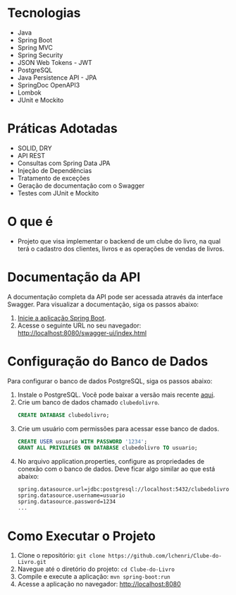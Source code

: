 # Tecnologias
- Java
- Spring Boot
- Spring MVC
- Spring Security
- JSON Web Tokens - JWT
- PostgreSQL
- Java Persistence API - JPA
- SpringDoc OpenAPI3
- Lombok
- JUnit e Mockito

# Práticas Adotadas
- SOLID, DRY
- API REST
- Consultas com Spring Data JPA
- Injeção de Dependências
- Tratamento de exceções
- Geração de documentação com o Swagger
- Testes com JUnit e Mockito

# O que é
- Projeto que visa implementar o backend de um clube do livro, na qual terá o cadastro dos clientes, livros e as operações de vendas de livros.

# Documentação da API

A documentação completa da API pode ser acessada através da interface Swagger. Para visualizar a documentação, siga os passos abaixo:

1. [Inicie a aplicação Spring Boot](#como-executar-o-projeto).
2. Acesse o seguinte URL no seu navegador: [http://localhost:8080/swagger-ui/index.html](http://localhost:8080/swagger-ui/index.html)

# Configuração do Banco de Dados

Para configurar o banco de dados PostgreSQL, siga os passos abaixo:

1. Instale o PostgreSQL. Você pode baixar a versão mais recente [aqui](https://www.postgresql.org/download/).
2. Crie um banco de dados chamado `clubedolivro`.
   ```sql
   CREATE DATABASE clubedolivro;
   ```
3. Crie um usuário com permissões para acessar esse banco de dados.
    ```sql
    CREATE USER usuario WITH PASSWORD '1234';
    GRANT ALL PRIVILEGES ON DATABASE clubedolivro TO usuario;
    ```
4. No arquivo application.properties, configure as propriedades de conexão com o banco de dados. Deve ficar algo similar ao que está abaixo:
    ```
    spring.datasource.url=jdbc:postgresql://localhost:5432/clubedolivro
    spring.datasource.username=usuario
    spring.datasource.password=1234
    ...
    ```

# Como Executar o Projeto

1. Clone o repositório: `git clone https://github.com/lchenri/Clube-do-Livro.git`
2. Navegue até o diretório do projeto: `cd Clube-do-Livro`
3. Compile e execute a aplicação: `mvn spring-boot:run`
4. Acesse a aplicação no navegador: [http://localhost:8080](http://localhost:8080)

